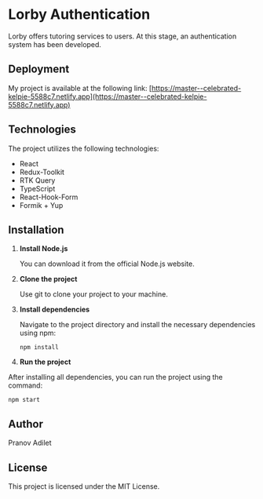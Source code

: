 # Lorby Authentication

Lorby offers tutoring services to users. At this stage, an authentication system has been developed.

## Deployment

My project is available at the following link: [https://master--celebrated-kelpie-5588c7.netlify.app](https://master--celebrated-kelpie-5588c7.netlify.app)

## Technologies

The project utilizes the following technologies:

- React
- Redux-Toolkit
- RTK Query
- TypeScript
- React-Hook-Form
- Formik + Yup

## Installation

1. **Install Node.js**

   You can download it from the official Node.js website.

2. **Clone the project**

   Use git to clone your project to your machine.

3. **Install dependencies**

   Navigate to the project directory and install the necessary dependencies using npm:

   ```
   npm install
   ```

4. **Run the project**

After installing all dependencies, you can run the project using the command:

   ```
   npm start
   ```

## Author

Pranov Adilet

## License

This project is licensed under the MIT License.

